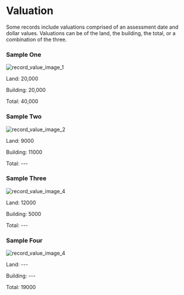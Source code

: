 # Valuation  
<p>Some records include valuations comprised of an assessment date and dollar values. Valuations can be of the land, the building, the total, or a combination of the three.</p>
<div id="accordion-help-modal">
  <h3>Sample One</h3>
  <div class="modal-field-guide" >
    <img src="/images/record_value_1.png" alt="record_value_image_1">
  </div>
  <div>
  <p>Land: 20,000</p>
  <p>Building: 20,000</p>
  <p>Total: 40,000</p>
  </div>
  <h3>Sample Two</h3>
  <div class="modal-field-guide" >
    <img src="/images/record_value_2.png" alt="record_value_image_2">
  </div>
  <div>
  <p>Land: 9000</p>
  <p>Building: 11000</p>
  <p>Total: ---</p>
  </div>
  <h3>Sample Three</h3>
  <div class="modal-field-guide" >
    <img src="/images/record_value_4.png" alt="record_value_image_4">
  </div>
  <div>
  <p>Land: 12000</p>
  <p>Building: 5000</p>
  <p>Total: ---</p>
  </div>
  <h3>Sample Four</h3>
  <div class="modal-field-guide" >
    <img src="/images/record_value_4.png" alt="record_value_image_4">
  </div>
  <div>
  <p>Land: ---</p>
  <p>Building: ---</p>
  <p>Total: 19000</p>
  </div>
</div>
